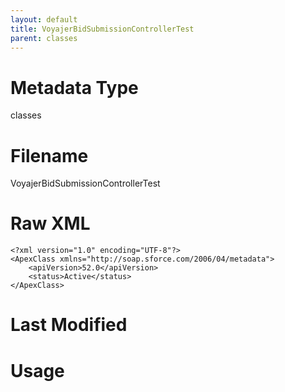 ```yaml
---
layout: default
title: VoyajerBidSubmissionControllerTest
parent: classes
---
```

# Metadata Type
classes


# Filename 
VoyajerBidSubmissionControllerTest


# Raw XML
```
<?xml version="1.0" encoding="UTF-8"?>
<ApexClass xmlns="http://soap.sforce.com/2006/04/metadata">
    <apiVersion>52.0</apiVersion>
    <status>Active</status>
</ApexClass>
```


# Last Modified


# Usage
